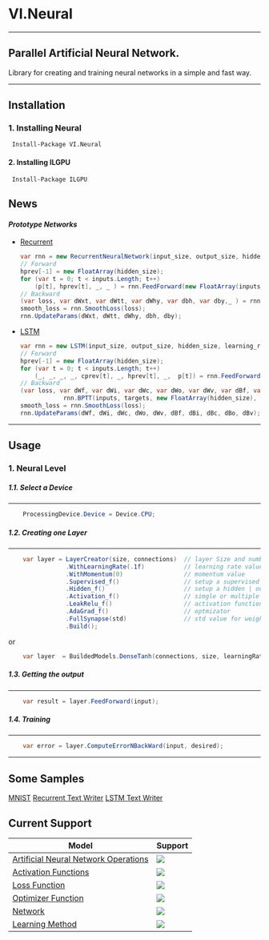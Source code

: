 # VI.Neural
---
## Parallel Artificial Neural Network.

Library for creating and training neural networks in a simple and fast way.

-------
## Installation

### 1. Installing Neural
 ```
  Install-Package VI.Neural
 ```
#### 2. Installing ILGPU
 ```
  Install-Package ILGPU
 ```

## News
#### *Prototype Networks*
- [Recurrent](https://github.com/snownz/Virtual-Intelligence/tree/master/VI/VI.Neural/Network/RecurrentNeuralNetwork.cs)
	```csharp
	var rnn = new RecurrentNeuralNetwork(input_size, output_size, hidden_size, learning_rate, std);
	// Forward
	hprev[-1] = new FloatArray(hidden_size);
	for (var t = 0; t < inputs.Length; t++)
		(p[t], hprev[t], _, _ ) = rnn.FeedForward(new FloatArray(inputs[t]), hprev[t - 1]);
	// Backward
	(var loss, var dWxt, var dWtt, var dWhy, var dbh, var dby,_ ) = rnn.BPTT(inputs, target, new FloatArray(hidden_size));
	smooth_loss = rnn.SmoothLoss(loss);
	rnn.UpdateParams(dWxt, dWtt, dWhy, dbh, dby);
    ```
- [LSTM](https://github.com/snownz/Virtual-Intelligence/tree/master/VI/VI.Neural/Network/LSTM.cs)
	```csharp
	var rnn = new LSTM(input_size, output_size, hidden_size, learning_rate, std);
	// Forward
	hprev[-1] = new FloatArray(hidden_size);
	for (var t = 0; t < inputs.Length; t++)
		(_, _, _, _, cprev[t], _, hprev[t], _,  p[t]) = rnn.FeedForward(new FloatArray(inputs[t]), hprev[t - 1], cprev[t - 1]);
	// Backward
  (var loss, var dWf, var dWi, var dWc, var dWo, var dWv, var dBf, var dBi, var dBc, var dBo, var dBv, var hs, var cs) =
				rnn.BPTT(inputs, targets, new FloatArray(hidden_size), new FloatArray(hidden_size));
	smooth_loss = rnn.SmoothLoss(loss);
	rnn.UpdateParams(dWf, dWi, dWc, dWo, dWv, dBf, dBi, dBc, dBo, dBv);
    ```
----

## Usage

### 1. Neural Level
##### 1.1. Select a Device 
--- 
```csharp
    ProcessingDevice.Device = Device.CPU;
```
##### 1.2. Creating one Layer 
--- 
```csharp
    var layer = LayerCreator(size, connections)  // layer Size and number of connections
				.WithLearningRate(.1f)           // learning rate value 
				.WithMomentum(0)                 // momentum value
				.Supervised_f()					 // setup a supervised layer
                .Hidden_f()						 // setup a hidden | output layer
                .Activation_f()					 // simgle or multiple Layer (1 - N or N - N)
                .LeakRelu_f()					 // activation function
                .AdaGrad_f()					 // optmizator	    
                .FullSynapse(std)			     // std value for weight initialize
                .Build();	
```

or

```csharp
	var layer  = BuildedModels.DenseTanh(connections, size, learningRate, std, EnumOptimizerFunction.Adagrad);
```

##### 1.3. Getting the output 
--- 
```csharp
    var result = layer.FeedForward(input);
```
##### 1.4. Training
--- 
```csharp
    var error = layer.ComputeErrorNBackWard(input, desired);
```
---

## Some Samples
[MNIST](https://github.com/snownz/Virtual-Intelligence/tree/cstruct/VI/VI.Test.MNIST)
[Recurrent Text Writer](https://github.com/snownz/Virtual-Intelligence/tree/cstruct/VI/VI.Test.LSTM.TextWriter)
[LSTM Text Writer](https://github.com/snownz/Virtual-Intelligence/tree/cstruct/VI/VI.Test.Recurrent.TextWriter)

## Current Support

Model | Support
------------ | -------------
[Artificial Neural Network Operations](https://github.com/snownz/Virtual-Intelligence/tree/master/VI/VI.Neural/ANNOperations) | ![](https://raw.githubusercontent.com/snownz/Virtual-Intelligence/Git/Info/images/ok.png)
[Activation Functions](https://github.com/snownz/Virtual-Intelligence/tree/master/VI/VI.Neural/ActivationFunction) | ![](https://raw.githubusercontent.com/snownz/Virtual-Intelligence/Git/Info/images/ok.png)
[Loss Function](https://github.com/snownz/Virtual-Intelligence/tree/master/VI/VI.Neural/LossFunction) | ![](https://raw.githubusercontent.com/snownz/Virtual-Intelligence/Git/Info/images/ok.png)
[Optimizer Function](https://github.com/snownz/Virtual-Intelligence/tree/master/VI/VI.Neural/OptimizerFunction) | ![](https://raw.githubusercontent.com/snownz/Virtual-Intelligence/Git/Info/images/ok.png)
[Network](https://github.com/snownz/Virtual-Intelligence/tree/master/VI/VI.Neural/Network) | ![](https://raw.githubusercontent.com/snownz/Virtual-Intelligence/Git/Info/images/ok.png)
[Learning Method](https://github.com/snownz/Virtual-Intelligence/tree/master/VI/VI.Neural/Training) | ![](https://raw.githubusercontent.com/snownz/Virtual-Intelligence/Git/Info/images/not.png)